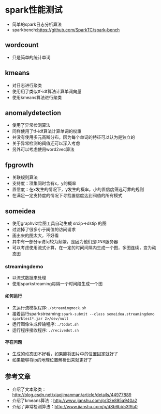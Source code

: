 # spark性能测试
- 简单的spark日志分析算法
- sparkbench:https://github.com/SparkTC/spark-bench

## wordcount
- 只是简单的统计单词

## kmeans
- 对日志进行聚类
- 使用用了类似tf-idf算法计算单词向量
- 使用kmeans算法进行聚类

## anomalydetection
- 使用了异常检测算法
- 同样使用了tf-idf算法计算单词的权重
- 并没有使用多元高斯分布，因为每个单词的特征可以认为是独立的
- 关于异常检测的阀值还可以深入考虑
- 另外可以考虑使用word2vec算法

## fpgrowth
- 关联规则算法
- 支持度：项集同时含有x，y的概率
- 置信度：在x发生的情况下，y发生的概率，小的置信度筛选可靠的规则
- 在满足一定支持度的情况下寻找置信度达到阀值的所有模式

## someidea
- 使用graphviz绘图工具自动生成 srcip->dstip 的图
- 过滤掉了很多小于阀值的访问请求
- 画出来的图太大，不好看
- 其中有一部分ip访问较为频繁，是因为他们是DNS服务器
- 可以考虑使用流式计算，在一定的时间间隔内生成一个图，多图连续，变为动态图

### streamingdemo
- 以流式数据来处理
- 使用sparkstreaming每隔一个时间段生成一个图

#### 如何运行
- 先运行流模拟程序:`./streamingmock.sh`
- 接着运行sparkstreaming:`spark-submit --class someidea.streamingdemo sparktest*.jar 2>/dev/null`
- 运行图像生成传输程序: `./todot.sh`
- 运行程序接收程序: `./recivedot.sh`

#### 存在问题
- 生成的动态图不好看，如果能将图片中的位置固定就好了
- 如果能够将ip的地理位置解析出来就更好了

## 参考文章
- 介绍了文本聚类：http://blog.csdn.net/xiaojimanman/article/details/44977889
- 介绍了kmeans算法：http://www.jianshu.com/p/32e895a940a2
- 介绍了异常检测算法：http://www.jianshu.com/p/d8b6bb53f9a0
